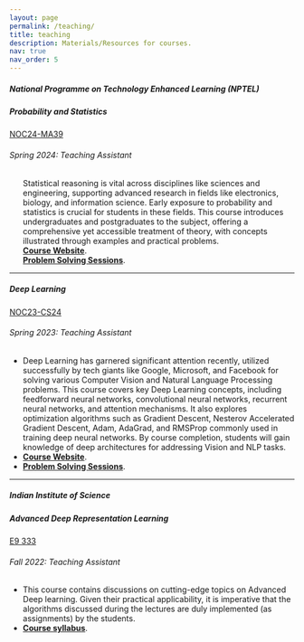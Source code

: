 ```yaml
---
layout: page
permalink: /teaching/
title: teaching
description: Materials/Resources for courses.
nav: true
nav_order: 5
---
```


<body>
  <!-- Content -->
  <div class="content">
      <h5> National Programme on Technology Enhanced Learning (NPTEL)   </h5>
  <div class="card mt-3 #FFFFF">
    <div class="p-3">
      <div class="row">
        <div class="col-sm-10">
          <h5 class="font-weight-bold">Probability and Statistics</h5>
        </div>
        <div class="col-sm-2 text-left text-sm-right">
        <a href="https://catalog.clemson.edu/preview_course_nopop.php?catoid=16&coid=65280" class="badge font-weight-bold purple darken-4 text-uppercase align-middle">
              NOC24-MA39
          </a>
        </div>
      </div>
      <h6 class="font-italic mt-2 mt-sm-0">Spring 2024: Teaching Assistant</h6>
      <ul class="card-text font-weight-light list-group list-group-flush" style="list-style-type:none;">
        <li>Statistical reasoning is vital across disciplines like sciences and engineering, supporting advanced research in fields like electronics, biology, and information science. Early exposure to probability and statistics is crucial for students in these fields. This course introduces undergraduates and postgraduates to the subject, offering a comprehensive yet accessible treatment of theory, with concepts illustrated through examples and practical problems.</li>
        <li> <a href="https://onlinecourses.nptel.ac.in/noc24_ma39/preview" target="_blank"><b>Course Website</b></a>.</li>
        <li> <a href="https://www.youtube.com/playlist?list=PLlZRoE1e4FG5t8c_bG4DJh7o2AOk8wgJF" target="_blank"><b>Problem Solving Sessions</b></a>.</li>
      </ul>
    </div>
    </div>
<hr>
  <div class="card mt-3 #FFFFF">
    <div class="p-3">
      <div class="row">
        <div class="col-sm-10">
          <h5 class="font-weight-bold">Deep Learning</h5>
        </div>
        <div class="col-sm-2 text-left text-sm-right">
        <a href="https://catalog.clemson.edu/preview_course_nopop.php?catoid=16&coid=65280" class="badge font-weight-bold purple darken-4 text-uppercase align-middle">
              NOC23-CS24
          </a>
        </div>
      </div>
      <h6 class="font-italic mt-2 mt-sm-0">Spring 2023: Teaching Assistant</h6>
      <ul class="card-text font-weight-light list-group list-group-flush">
        <li class="list-group-item">Deep Learning has garnered significant attention recently, utilized successfully by tech giants like Google, Microsoft, and Facebook for solving various Computer Vision and Natural Language Processing problems. This course covers key Deep Learning concepts, including feedforward neural networks, convolutional neural networks, recurrent neural networks, and attention mechanisms. It also explores optimization algorithms such as Gradient Descent, Nesterov Accelerated Gradient Descent, Adam, AdaGrad, and RMSProp commonly used in training deep neural networks. By course completion, students will gain knowledge of deep architectures for addressing Vision and NLP tasks.</li>
        <li class="list-group-item"> <a href="https://onlinecourses.nptel.ac.in/noc23_cs24/course" target="_blank"><b>Course Website</b></a>.</li>
        <li class="list-group-item"> <a href="https://youtube.com/playlist?list=PLlZRoE1e4FG4MxzRE4Y7xi2JaqrfM8G7w" target="_blank"><b>Problem Solving Sessions</b></a>.</li>
      </ul>
    </div>
    </div>
<hr>
  <div class="content">
    <h5>Indian Institute of Science   </h5>
    <div class="card mt-3 #FFFFF">
      <div class="p-3">
        <div class="row">
          <div class="col-sm-10">
            <h5 class="font-weight-bold">Advanced Deep Representation Learning</h5>
          </div>
          <div class="col-sm-2 text-left text-sm-right">
          <a href="https://catalog.clemson.edu/preview_course_nopop.php?catoid=16&coid=65280" class="badge font-weight-bold purple darken-4 text-uppercase align-middle">
                E9 333
            </a>
          </div>
        </div>
        <h6 class="font-italic mt-2 mt-sm-0">Fall 2022: Teaching Assistant</h6>
        <ul class="card-text font-weight-light list-group list-group-flush">
          <li class="list-group-item">This course contains discussions on cutting-edge topics on Advanced Deep learning. Given their practical applicability, it is imperative that the algorithms discussed during the lectures are duly implemented  (as assignments) by the students.</li>
          <li class="list-group-item"> <a href="https://sites.google.com/view/prathosh/courses-august-2022/advanced-deep-rep-learning?authuser=0" target="_blank"><b>Course syllabus</b></a>.</li>
        </ul>
      </div>
</div>
  <!-- <hr>
<div class="content">
<h5>University of Oklahoma    </h5>
<div class="card mt-3 #FFFFF">
  <div class="p-3">
    <div class="row">
      <div class="col-sm-10">
        <h5 class="font-weight-bold">Plagues and People</h5>
      </div>
      <div class="col-sm-2 text-left text-sm-right">
       <a href="https://ssb.ou.edu/pls/PROD/bwckctlg.p_disp_course_detail?cat_term_in=201310&subj_code_in=ANTH&crse_numb_in=1913" class="badge font-weight-bold purple darken-4 text-uppercase align-middle">
            ANTH 1913
        </a>
      </div>
    </div>
    <h6 class="font-italic mt-2 mt-sm-0">Fall 2014 - Spring 2015: Instructor of record (online and in-person)</h6>
    <ul class="card-text font-weight-light list-group list-group-flush">
      <li class="list-group-item">In this course students learn about the impact of diseases such as rabies, plague, smallpox, polio, measles, and HIV on human society - from their effects on populations to how they have influenced the course of history. In this course we identify social and cultural factors and conditions that influence and impede the rate and spread of contagious diseases as well as ethical issues that arise concerning the treatment of the sick and policies designed to halt epidemics.</li>
      <li class="list-group-item"> <a href="http://aemann01.github.io/assets/pdf/anth1913F15_final_syllabus.pdf" target="_blank"><b>Course syllabus</b></a>.</li>
    </ul>
  </div>
</div>
<hr>
  <div class="content">
<h5>Workshops</h5>
<div class="card mt-3 #FFFFF">
  <div class="p-3">
    <div class="row">
      <div class="col-sm-10">
        <h5 class="font-weight-bold">Beginner R Programming for Biological Anthropologists (And Other Folks Too!)</h5>
      </div>
      <div class="col-sm-2 text-left text-sm-right">
       <a href="https://www.r-project.org/" class="badge font-weight-bold purple darken-4 text-uppercase align-middle">
            R
        </a>
      </div>
    </div>
    <h6 class="font-italic mt-2 mt-sm-0">2016, 2018</h6>
    <ul class="card-text font-weight-light list-group list-group-flush">
      <li class="list-group-item">Workshop covers the basics of R syntax, running loops, writing your own simple functions, and data visualization. Skills learned in the workshop are used to explore and summarize a large craniometric dataset (Howells 1996) with associated climatic data.</li>
      <li class="list-group-item"> <a href="https://github.com/aemann01/R_tutorial" target="_blank"><b>Workshop materials</b></a>.</li>
    </ul>
  </div>
</div>
<hr>
  <div class="content">
<div class="card mt-3 #FFFFF">
  <div class="p-3">
    <div class="row">
      <div class="col-sm-10">
        <h5 class="font-weight-bold">Python for Biology</h5>
      </div>
      <div class="col-sm-2 text-left text-sm-right">
       <a href="https://www.python.org/" class="badge font-weight-bold purple darken-4 text-uppercase align-middle">
            Python
        </a>
      </div>
    </div>
    <h6 class="font-italic mt-2 mt-sm-0">2015, 2018</h6>
    <ul class="card-text font-weight-light list-group list-group-flush">
      <li class="list-group-item">Workshop covers basic python syntax, data visualization, data manipulation, and common python packages for biological analyses including BioPython, Pandas, and the interactive python environment IPython</li>
      <li class="list-group-item"> <a href="https://github.com/aemann01/python_tutorial" target="_blank"><b>Workshop materials</b></a>.</li>
    </ul>
  </div>
</div>
<hr> -->

<!-- <h5>Other Teaching Material</h5>
<li><a href="https://aemann01.github.io/assets/pdf/bioinformatics_cheat_sheet.pdf">Bioinformatics cheat sheet</a></li>
<li><a href="http://christinawarinner.com/outreach/children/adventures-in-archaeological-science/">Adventures in Archaeological Science Coloring Book</a></li> -->

<html>
<head>
<meta name="viewport" content="width=device-width, initial-scale=1">
<link rel="stylesheet" href="https://cdnjs.cloudflare.com/ajax/libs/font-awesome/4.7.0/css/font-awesome.min.css">
</head>
<body>
<div class="social">
<div class="contact-icons">

</div>
